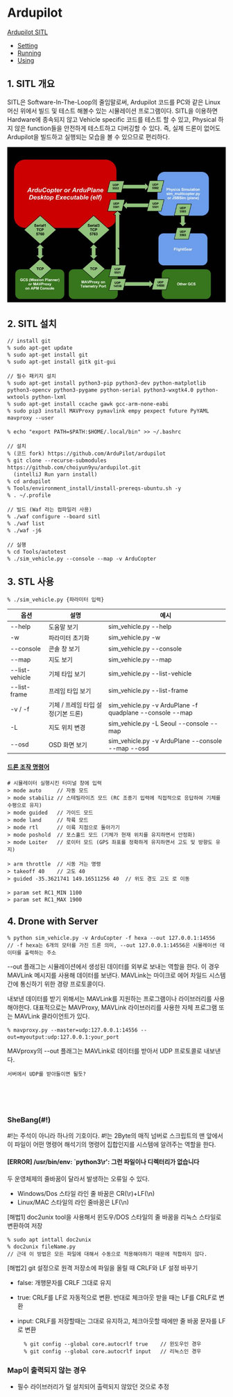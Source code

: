 # Ardupilot
[Ardupilot SITL](https://ardupilot.org/dev/docs/sitl-simulator-software-in-the-loop.html)
- [Setting](https://ardupilot.org/dev/docs/building-setup-linux.html#building-setup-linux)
- [Running](https://ardupilot.org/dev/docs/sim-on-hardware.html)
- [Using](https://ardupilot.org/dev/docs/using-sitl-for-ardupilot-testing.html)

## 1. SITL 개요
SITL은 Software-In-The-Loop의 줄임말로써, Ardupilot 코드를 PC와 같은 Linux 머신 위에서 빌드 및 테스트 해볼수 있는 시뮬레이션 프로그램이다. SITL을 이용하면 Hardware에 종속되지 않고 Vehicle specific 코드를 테스트 할 수 있고, Physical 하지 않은 function들을 안전하게 테스트하고 디버깅할 수 있다. 즉, 실제 드론이 없어도 Ardupilot을 빌드하고 실행되는 모습을 볼 수 있으므로 편리하다. 

![img.png](img/img.png)

## 2. SITL 설치

    // install git
    % sudo apt-get update
    % sudo apt-get install git 
    % sudo apt-get install gitk git-gui

    // 필수 패키지 설치
    % sudo apt-get install python3-pip python3-dev python-matplotlib python3-opencv python3-pygame python-serial python3-wxgtk4.0 python-wxtools python-lxml
    % sudo apt-get install ccache gawk gcc-arm-none-eabi
    % sudo pip3 install MAVProxy pymavlink empy pexpect future PyYAML mavproxy --user

    % echo "export PATH=$PATH:$HOME/.local/bin" >> ~/.bashrc

    // 설치
    % (코드 fork) https://github.com/ArduPilot/ardupilot 
    % git clone --recurse-submodules https://github.com/choiyun9yu/ardupilot.git
      (intelliJ Run yarn install)
    % cd ardupilot
    % Tools/environment_install/install-prereqs-ubuntu.sh -y
    % . ~/.profile

    // 빌드 (Waf 라는 컴파일러 사용)
    % ./waf configure --board sitl
    % ./waf list
    % ./waf -j6

    // 실행
    % cd Tools/autotest
    % ./sim_vehicle.py --console --map -v ArduCopter

## 3. STL 사용

    % ./sim_vehicle.py {파라미터 입력}
| 옵션             | 설명                    | 예시                                                       |
|----------------|-----------------------|----------------------------------------------------------|
| --help         | 도움말 보기                | sim_vehicle.py --help                                    |
| -w             | 파라미터 초기화              | sim_vehicle.py -w                                        |
| --console      | 콘솔 창 보기               | sim_vehicle.py --console                                 |
| --map          | 지도 보기                 | sim_vehicle.py --map                                     |
| --list-vehicle | 기체 타입 보기              | sim_vehicle.py --list-vehicle                            |
| --list-frame   | 프레임 타입 보기             | sim_vehicle.py --list-frame                              |
| -v / -f        | 기체 / 프레임 타입 설정(기본 드론) | sim_vehicle.py -v ArduPlane -f quadplane --console --map |
| -L             | 지도 위치 변경              | sim_vehicle.py -L Seoul --console --map                  |
| --osd          | OSD 화면 보기             | sim_vehicle.py -v ArduPlane --console --map --osd        |

#### [드론 조작 명령어](https://ardupilot.org/dev/docs/copter-sitl-mavproxy-tutorial.html)
  
    # 시뮬레이터 실행시킨 터미널 창에 입력
    > mode auto     // 자동 모드
    > mode stabiliz // 스테빌라이즈 모드 (RC 조종기 입력에 직접적으로 응답하여 기체를 수평으로 유지)
    > mode guided   // 가이드 모드
    > mode land     // 착륙 모드
    > mode rtl      // 이륙 지점으로 돌아가기
    > mode poshold  // 포스홀드 모드 (기체가 현재 위치를 유지하면서 안정화)
    > mode Loiter   // 로이터 모드 (GPS 좌표를 정확하게 유지하면서 고도 및 방향도 유지)

    > arm throttle  // 시동 거는 명령
    > takeoff 40    // 고도 40
    > guided -35.3621741 149.16511256 40  // 위도 경도 고도 로 이동

    > param set RC1_MIN 1100
    > param set RC1_MAX 1900

## 4. Drone with Server

    % python sim_vehicle.py -v ArduCopter -f hexa --out 127.0.0.1:14556   // -f hexa는 6개의 모터를 가진 드론 의미, --out 127.0.0.1:14556은 시뮬레이션 데이터를 출력하는 주소

--out 플래그는 시뮬레이션에서 생성된 데이터를 외부로 보내는 역할을 한다. 이 경우 MAVLink 메시지를 사용해 데이터를 보낸다. MAVLink는 마이크로 에어 차일드 시스템 간에 통신하기 위한 경량 프로토콜이다.

내보낸 데이터를 받기 위해서는 MAVLink를 지원하는 프로그램이나 라이브러리를 사용해야한다. 대표적으로는 MAVProxy, MAVLink 라이브러리를 사용한 자체 프로그램 또는 MAVLink 클라이언트가 있다.

    % mavproxy.py --master=udp:127.0.0.1:14556 --out=myoutput:udp:127.0.0.1:your_port

MAVproxy의 --out 플래그는 MAVLink로 데이터를 받아서 UDP 프로토콜로 내보낸다.

    서버에서 UDP를 받아들이면 될듯?

<br>
<br>
<br>

### SheBang(#!)
#!는 주석이 아니라 하나의 기호이다. #!는 2Byte의 매직 넘버로 스크립트의 맨 앞에서 이 파일이 어떤 명령어 해석기의 명령어 집합인지를 시스템에 알려주는 역할을 한다.

#### [ERROR] /usr/bin/env: `python3\r': 그런 파일이나 디렉터리가 없습니다
두 운영체제의 줄바꿈이 달라서 발생하는 오류일 수 있다.  
- Windows/Dos 스타일 라인 줄 바꿈은 CR(\r)+LF(\n)
- Linux/MAC 스타일의 라인 줄바꿈은 LF(\n)

[해법1] doc2unix tool을 사용해서 윈도우/DOS 스타일의 줄 바꿈을 리눅스 스타일로 변환하여 저장

    % sudo apt inttall doc2unix
    % doc2unix fileName.py
    // 근데 이 방법은 모든 파일에 대해서 수동으로 적용해야하기 때문에 적합하지 않다.

[해법2] git 설정으로 원격 저장소에 파일을 올릴 때 CRLF와 LF 설정 바꾸기
- false: 개행문자를 CRLF 그대로 유지
- true: CRLF를 LF로 자동적으로 변환. 반대로 체크아웃 받을 때는 LF를 CRLF로 변환
- input: CRLF를 저장할때는 그대로 유지하고, 체크아웃할 때에만 줄 바꿈 문자를 LF로 변환

        % git config --global core.autocrlf true    // 윈도우인 경우
        % git config --global core.autocrlf input   // 리눅스인 경우


### Map이 출력되지 않는 경우
- 필수 라이브러리가 덜 설치되어 출력되지 않았던 것으로 추정
